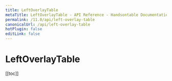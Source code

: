 ```yaml
---
title: LeftOverlayTable
metaTitle: LeftOverlayTable - API Reference - Handsontable Documentation
permalink: /11.0/api/left-overlay-table
canonicalUrl: /api/left-overlay-table
hotPlugin: false
editLink: false
---
```


# LeftOverlayTable

[[toc]]

